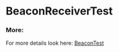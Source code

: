 # BeaconReceiverTest

### More:
For more details look here: [BeaconTest](https://github.com/knowbody/BeaconTest)
